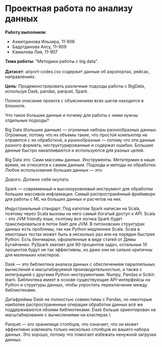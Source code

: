 # Проектная работа по анализу данных

**Работу выполнили**:
* Ахметдинова Ильзира, 11-906
* Бадртдинова Алсу, 11-909
* Камалова Лия, 11-907


**Тема работы**: "Методики работы с big data".
</br>  
**Датасет**: airport-codes.csv содержит данные об аэропортах, рейсах, направлениях. 
</br>  

**Цель**: Продемонстрировать различные подходы работы с BigData, используя Dask, pandas, parquet, Spark.

Полное описание проекта с объяснением всех шагов находится в блокноте.

Что такое большие данные и почему для работы с ними нужны отдельные подходы?

Big Data (большие данные) — огромные наборы разнообразных данных. Огромные, потому что их объемы такие, что простой компьютер не справится с их обработкой, а разнообразные — потому что эти данные разного формата, неструктурированные и содержат ошибки. Большие данные быстро накапливаются и используются для разных целей.


Big Data это:
Сами массивы данных.
Инструменты. Метатермин в наше время, не относится к самим данным.
Подходы и методы их обработки.
Любое использование больших данных — это:

Дорого.
Должно себя окупать

Spark — современный и высокоуровневый инструмент для обработки больших массивов информации. Самый распространённый фреймворк для работы с ML на больших данных и расчетов на них.

Индустриальный стандарт.
Под капотом Spark написан на Scala, поэтому через Scala вызовы на него самый богатый доступ к API.
Scala - это JVM friendly язык, поэтому вся логика Spark будет транслироваться в поток байт для JVM.
В питоновских структурах данных есть проблемы, так как Python медленнее Scala. Scala в некоторых тестах может быть в несколько раз или на порядки быстрее Python. Есть бенчмарки, оформленные в виде статей от Димы Бугайченко.
PySpark хватает для 90 процентов задач, остальные 10 процентов будут не так эффективны, но даже они не сильно критичны для маленьких кластеров.

Dask — это библиотека анализа данных с обеспечением параллельных вычислений и масштабируемой производительностью, а также с интеграцией с другими Python-инструментами: Numpy, Pandas и Scikit-learn. Библиотека имеет в основе существующие API-интерфейсы на Python и структуры данных, чтобы упростить переключение между библиотеками.

Датафреймы Dask не полностью совместимы с Pandas, но некоторые наиболее распространенные операции обработки данных всё же поддерживаются обоими библиотеками. Dask больше ориентирован на масштабирование с вычислениями на кластерах.\

Parquet — это хранилище столбцов, что означает, что он может эффективно извлекать только несколько столбцов из вашего набора данных. Это хорошо, потому что помогает избежать ненужной загрузки данных.
